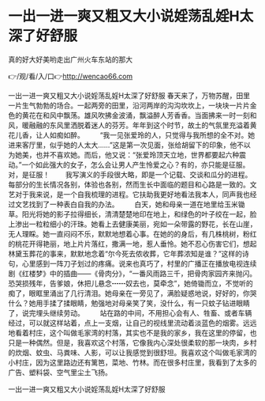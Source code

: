 # 一出一进一爽又粗又大小说婬荡乱婬H太深了好舒服
真的好大好美哟走出广州火车东站的那大

👉/观/看/入/口👉http://wencao66.com

一出一进一爽又粗又大小说婬荡乱婬H太深了好舒服	春天来了，万物苏醒，田里一片生气勃勃的场合。一起两旁的田里，沿河两岸的沟沟坎坎上，一块块一片片金色的黄花在和风中飘荡。雄风吹拂金波涌，飘溢醉人芳香香。当面拂来一时一刻和风，暖融融的东风里洒脱着迷人的芬芳。年年到这个时节，故土的气氛里充溢着黄花儿香，让人如痴如醉。
　　“我一见张爱玲的人，只觉得与我所想的全不对。她进来客厅里，似乎她的人太大……”这是第一次见面，张给胡留下的印象，他不以为她美，也并不喜欢她。而后，他又说：“张爱玲顶天立地，世界都要起六种震动。”一个如此强大的女子，怎么会让男人产生怜爱之心？有的，亦只能是征服。对，是征服！
　　我写演义的手段很大略，即是一个记载、交谈和瓜分的进程。每部分的生长情况各别，体验也各别，然而生长中面临的题目和心路是一致的。文艺对于我来说，是一个自我梳理的进程。它扶助我更好地看法我本人，同声我也经过文艺找到了一种表白自我的办法。
　　白天，她和母亲一道在地里给玉米锄草。阳光将她的影子拉得细长，清清楚楚地印在地上，和绿色的叶子绞在一起，脸上渗出一粒粒细小的汗珠。她看上去健康美丽，宛如一朵带露的野花，长在山崖，无人理睬。她一直闷闷不乐，默默地想着心事。在她的的身后，有几株桃树，粉红的桃花开得艳丽，地上片片落红，撒满一地，惹人垂怜。她不忍心伤害它们，想起林黛玉葬花的事来，默默地念着“尔今死去侬收葬，它年葬浓知是谁？”这样的诗句，心里感到一阵刀子划过的疼痛。说来也真巧了，村里的广播正在播放电视连续剧《红楼梦》中的插曲——《骨肉分》，“一番风雨路三千，把骨肉家园齐来抛闪。恐哭损残年，告爹娘，休把儿悬念┅┅奴去也，莫牵念”，她倚锄而立，不觉听的痴了，眼眶里涌出了几行清泪。她母亲在一旁见了，满脸疑惑地说，好好的，你哭什么？她用手揉了揉眼睛，勉强地对母亲笑了笑，没什么，有一只蚊子钻进眼睛了，说完埋头继续劳动。
　　站在路的中间，不用担心会有人、牲畜、或者车辆经过，可以就这样站着，点上一支烟，让自己的视线里流动着淡蓝色的烟雾。远远地看着村庄，这个叫做毛家湾的村落，其实也不是我的家乡，我在这里的停留，也只是一种偶然。但是，我喜欢这个村落，它像我内心深处很柔软的那一块肉，乡村的炊烟、蚊虫、马粪味、人影，可以让我感觉到很舒坦。我喜欢这个叫做毛家湾的小村庄，因为这里路边还有篱笆，菜地、竹林。而在很多村庄里，我看到了太多的广告、塑料袋、空气里尘土飞扬。

一出一进一爽又粗又大小说婬荡乱婬H太深了好舒服
